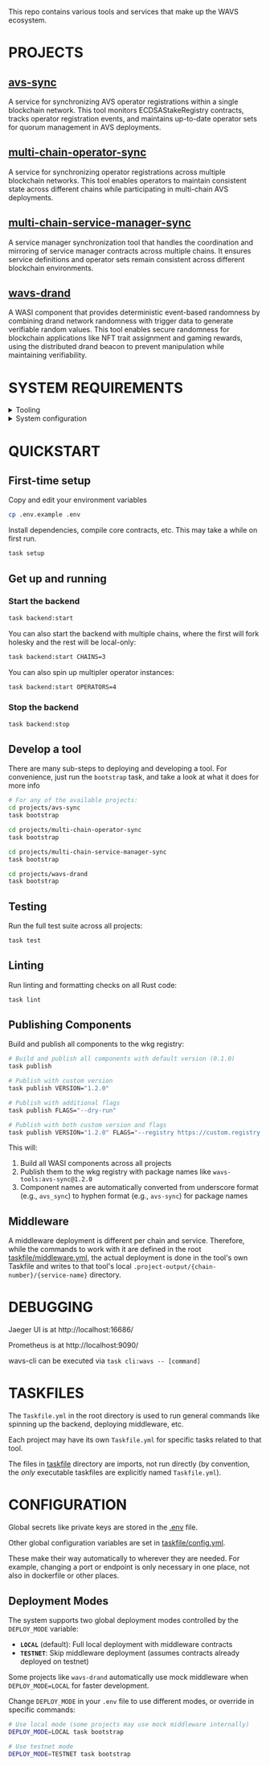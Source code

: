 This repo contains various tools and services that make up the WAVS ecosystem.

# PROJECTS

## [avs-sync](projects/avs-sync) 

A service for synchronizing AVS operator registrations within a single blockchain network. This tool monitors ECDSAStakeRegistry contracts, tracks operator registration events, and maintains up-to-date operator sets for quorum management in AVS deployments.

## [multi-chain-operator-sync](projects/multi-chain-operator-sync)

A service for synchronizing operator registrations across multiple blockchain networks. This tool enables operators to maintain consistent state across different chains while participating in multi-chain AVS deployments.

## [multi-chain-service-manager-sync](projects/multi-chain-service-manager-sync)

A service manager synchronization tool that handles the coordination and mirroring of service manager contracts across multiple chains. It ensures service definitions and operator sets remain consistent across different blockchain environments.

## [wavs-drand](projects/wavs-drand)

A WASI component that provides deterministic event-based randomness by combining drand network randomness with trigger data to generate verifiable random values. This tool enables secure randomness for blockchain applications like NFT trait assignment and gaming rewards, using the distributed drand beacon to prevent manipulation while maintaining verifiability.

# SYSTEM REQUIREMENTS

<details>
<summary>Tooling</summary>
&nbsp;

* [Docker](https://docs.docker.com/get-started/get-docker/)
* [Taskfile](https://taskfile.dev/installation/)
* [JQ](https://jqlang.org/download/)
* [Node.js](https://nodejs.org/en/download)
* [Rust](https://www.rust-lang.org/tools/install)
* [Cargo Components](https://github.com/bytecodealliance/cargo-component#installation)
* [wkg](https://crates.io/crates/wkg)
* [Foundry](https://getfoundry.sh/introduction/installation#using-foundryup)

</details>

<details>
<summary>System configuration</summary>

### Setup default wkg registry 

```bash docci-ignore
wkg config --default-registry wa.dev
```

</details>

# QUICKSTART

## First-time setup

Copy and edit your environment variables

```bash
cp .env.example .env
```

Install dependencies, compile core contracts, etc.
This may take a while on first run.
```bash
task setup
```

## Get up and running

### Start the backend
```bash
task backend:start
```

You can also start the backend with multiple chains, where the first will fork holesky and the rest will be local-only:

```bash
task backend:start CHAINS=3 
```

You can also spin up multipler operator instances:

```bash
task backend:start OPERATORS=4
```

### Stop the backend

```bash
task backend:stop
```

## Develop a tool 
There are many sub-steps to deploying and developing a tool. For convenience, just run the `bootstrap` task, and take a look at what it does for more info

```bash
# For any of the available projects:
cd projects/avs-sync
task bootstrap

cd projects/multi-chain-operator-sync
task bootstrap

cd projects/multi-chain-service-manager-sync
task bootstrap

cd projects/wavs-drand
task bootstrap
```

## Testing

Run the full test suite across all projects:

```bash
task test
```

## Linting

Run linting and formatting checks on all Rust code:

```bash
task lint
```

## Publishing Components

Build and publish all components to the wkg registry:

```bash
# Build and publish all components with default version (0.1.0)
task publish

# Publish with custom version
task publish VERSION="1.2.0"

# Publish with additional flags
task publish FLAGS="--dry-run"

# Publish with both custom version and flags
task publish VERSION="1.2.0" FLAGS="--registry https://custom.registry.com"
```

This will:
1. Build all WASI components across all projects
2. Publish them to the wkg registry with package names like `wavs-tools:avs-sync@1.2.0`
3. Component names are automatically converted from underscore format (e.g., `avs_sync`) to hyphen format (e.g., `avs-sync`) for package names

## Middleware

A middleware deployment is different per chain and service. Therefore, while the commands to work with it are defined in the root [taskfile/middleware.yml](taskfile/middleware.yml), the actual deployment is done in the tool's own Taskfile and writes to that tool's local `.project-output/{chain-number}/{service-name}` directory.

# DEBUGGING

Jaeger UI is at http://localhost:16686/

Prometheus is at http://localhost:9090/

wavs-cli can be executed via `task cli:wavs -- [command]` 

# TASKFILES

The `Taskfile.yml` in the root directory is used to run general commands like spinning up the backend, deploying middleware, etc. 

Each project may have its own `Taskfile.yml` for specific tasks related to that tool.

The files in [taskfile](taskfile) directory are imports, not run directly (by convention, the _only_ executable taskfiles are explicitly named `Taskfile.yml`).

# CONFIGURATION 

Global secrets like private keys are stored in the [.env](#first-time-setup) file.

Other global configuration variables are set in [taskfile/config.yml](taskfile/config.yml). 

These make their way automatically to wherever they are needed. For example, changing a port or endpoint is only necessary in one place, not also in dockerfile or other places.

## Deployment Modes

The system supports two global deployment modes controlled by the `DEPLOY_MODE` variable:

- **`LOCAL`** (default): Full local deployment with middleware contracts
- **`TESTNET`**: Skip middleware deployment (assumes contracts already deployed on testnet)

Some projects like `wavs-drand` automatically use mock middleware when `DEPLOY_MODE=LOCAL` for faster development.

Change `DEPLOY_MODE` in your `.env` file to use different modes, or override in specific commands:

```bash
# Use local mode (some projects may use mock middleware internally)
DEPLOY_MODE=LOCAL task bootstrap

# Use testnet mode
DEPLOY_MODE=TESTNET task bootstrap
```